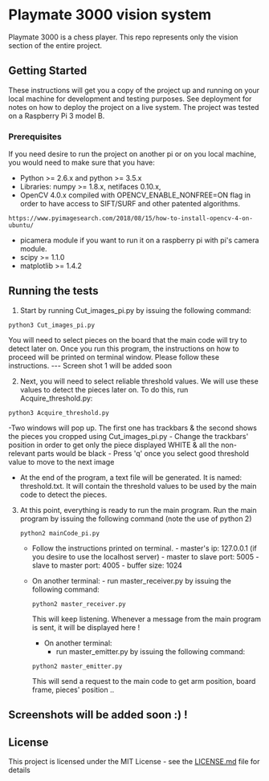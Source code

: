 # Playmate 3000 vision system

Playmate 3000 is a chess player. This repo represents only the vision section of the entire project.

## Getting Started

These instructions will get you a copy of the project up and running on your local machine for development and testing purposes. See deployment for notes on how to deploy the project on a live system.
The project was tested on a Raspberry Pi 3 model B.

### Prerequisites
If you need desire to run the project on another pi or on you local machine, you would need to make sure that you have:
- Python >= 2.6.x and python >= 3.5.x
- Libraries: numpy >= 1.8.x, netifaces 0.10.x,
- OpenCV 4.0.x compiled with OPENCV_ENABLE_NONFREE=ON flag in order to have access to SIFT/SURF and other patented algorithms.
```
https://www.pyimagesearch.com/2018/08/15/how-to-install-opencv-4-on-ubuntu/
```
- picamera module if you want to run it on a raspberry pi with pi's camera module.
- scipy >= 1.1.0
- matplotlib >= 1.4.2


## Running the tests

1) Start by running Cut_images_pi.py by issuing the following command:

```
python3 Cut_images_pi.py
```

You will need to select pieces on the board that the main code will try to detect later on.
Once you run this program, the instructions on how to proceed will be printed on terminal window. Please follow these instructions.
--- Screen shot 1 will be added soon



2) Next, you will need to select reliable threshold values. We will use these values to detect the pieces later on. To do this, run Acquire_threshold.py:

```
python3 Acquire_threshold.py
```
  -Two windows will pop up. The first one has trackbars & the second shows the pieces you cropped using Cut_images_pi.py
	- Change the trackbars' position in order to get only the piece displayed WHITE & all the non-relevant parts would be black
	- Press 'q' once you select good threshold value to move to the next image
  - At the end of the program, a text file will be generated. It is named: threshold.txt. It will contain the threshold
  values to be used by the main code to detect the pieces.

3) At this point, everything is ready to run the main program. Run the main program by issuing the following command (note the use of python 2)

	```
	python2 mainCode_pi.py
	```

	- Follow the instructions printed on terminal.
			- master's ip: 127.0.0.1 (if you desire to use the localhost server)
			- master to slave port: 5005
			- slave to master port: 4005
			- buffer size: 1024
      
      
    - On another terminal:
			- run master_receiver.py by issuing the following command:
        ```
        python2 master_receiver.py
        ```

		This will keep listening. Whenever a message from the main program is sent, it will be displayed here !

		- On another terminal:
			- run master_emitter.py by issuing the following command:
			
        ```
        python2 master_emitter.py
        ```
		This will send a request to the main code to get arm position, board frame, pieces' position ..

## Screenshots will be added soon :) !

## License

This project is licensed under the MIT License - see the [LICENSE.md](LICENSE.md) file for details

